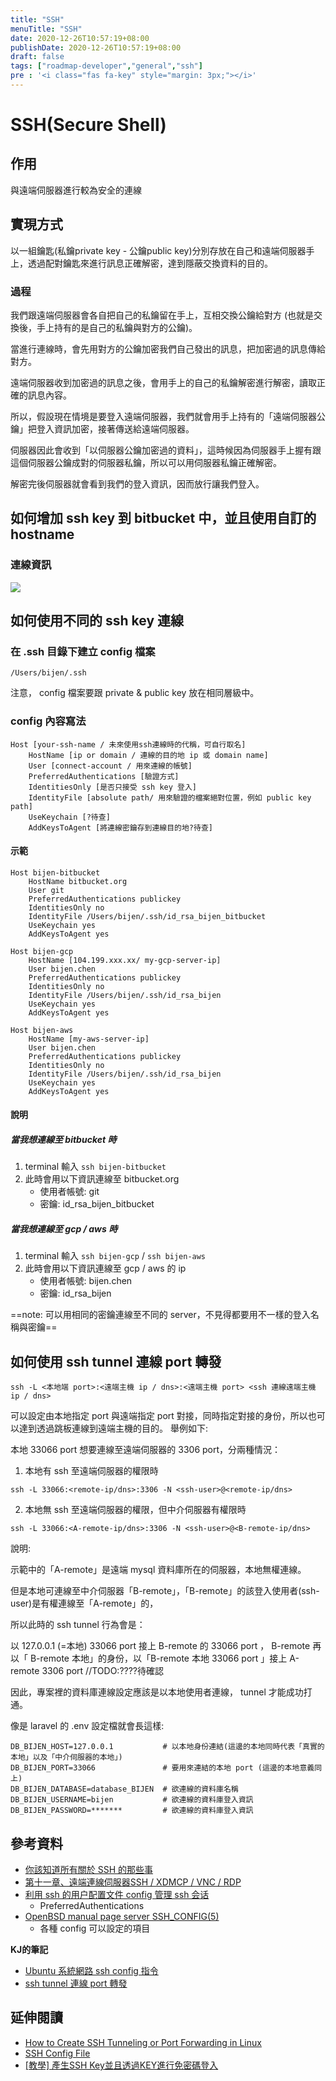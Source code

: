 ```yaml
---
title: "SSH"
menuTitle: "SSH"
date: 2020-12-26T10:57:19+08:00
publishDate: 2020-12-26T10:57:19+08:00
draft: false
tags: ["roadmap-developer","general","ssh"]
pre : '<i class="fas fa-key" style="margin: 3px;"></i>'
---
```


# SSH(Secure Shell)

## 作用
與遠端伺服器進行較為安全的連線

## 實現方式
以一組鑰匙(私鑰private key - 公鑰public key)分別存放在自己和遠端伺服器手上，透過配對鑰匙來進行訊息正確解密，達到隱蔽交換資料的目的。

### 過程
我們跟遠端伺服器會各自把自己的私鑰留在手上，互相交換公鑰給對方
(也就是交換後，手上持有的是自己的私鑰與對方的公鑰)。

當進行連線時，會先用對方的公鑰加密我們自己發出的訊息，把加密過的訊息傳給對方。

遠端伺服器收到加密過的訊息之後，會用手上的自己的私鑰解密進行解密，讀取正確的訊息內容。


所以，假設現在情境是要登入遠端伺服器，我們就會用手上持有的「遠端伺服器公鑰」把登入資訊加密，接著傳送給遠端伺服器。

伺服器因此會收到「以伺服器公鑰加密過的資料」，這時候因為伺服器手上握有跟這個伺服器公鑰成對的伺服器私鑰，所以可以用伺服器私鑰正確解密。

解密完後伺服器就會看到我們的登入資訊，因而放行讓我們登入。

## 如何增加 ssh key 到 bitbucket 中，並且使用自訂的 hostname

### 連線資訊
![](https://i.imgur.com/AqxzkWO.png)

## 如何使用不同的 ssh key 連線

### 在 .ssh 目錄下建立 config 檔案
```
/Users/bijen/.ssh
```
注意， config 檔案要跟 private & public key 放在相同層級中。

### config 內容寫法
```
Host [your-ssh-name / 未來使用ssh連線時的代稱，可自行取名]
    HostName [ip or domain / 連線的目的地 ip 或 domain name]
    User [connect-account / 用來連線的帳號]
    PreferredAuthentications [驗證方式]
    IdentitiesOnly [是否只接受 ssh key 登入]
    IdentityFile [absolute path/ 用來驗證的檔案絕對位置，例如 public key path]
    UseKeychain [?待查]
    AddKeysToAgent [將連線密鑰存到連線目的地?待查]
```

#### 示範
```
Host bijen-bitbucket
    HostName bitbucket.org
    User git
    PreferredAuthentications publickey
    IdentitiesOnly no
    IdentityFile /Users/bijen/.ssh/id_rsa_bijen_bitbucket
    UseKeychain yes
    AddKeysToAgent yes

Host bijen-gcp
    HostName [104.199.xxx.xx/ my-gcp-server-ip]
    User bijen.chen
    PreferredAuthentications publickey
    IdentitiesOnly no
    IdentityFile /Users/bijen/.ssh/id_rsa_bijen
    UseKeychain yes
    AddKeysToAgent yes

Host bijen-aws
    HostName [my-aws-server-ip]
    User bijen.chen
    PreferredAuthentications publickey
    IdentitiesOnly no
    IdentityFile /Users/bijen/.ssh/id_rsa_bijen
    UseKeychain yes
    AddKeysToAgent yes
```
#### 說明
##### 當我想連線至 bitbucket 時

1. terminal 輸入 `ssh bijen-bitbucket`
2. 此時會用以下資訊連線至 bitbucket.org
    *  使用者帳號: git
    *  密鑰: id_rsa_bijen_bitbucket

##### 當我想連線至 gcp / aws 時

1. terminal 輸入 `ssh bijen-gcp` / `ssh bijen-aws`
2. 此時會用以下資訊連線至 gcp / aws 的 ip
    *  使用者帳號: bijen.chen
    *  密鑰: id_rsa_bijen

==note: 可以用相同的密鑰連線至不同的 server，不見得都要用不一樣的登入名稱與密鑰==

## 如何使用 ssh tunnel 連線 port 轉發
```
ssh -L <本地端 port>:<遠端主機 ip / dns>:<遠端主機 port> <ssh 連線遠端主機 ip / dns>
```
可以設定由本地指定 port 與遠端指定 port 對接，同時指定對接的身份，所以也可以達到透過跳板連線到遠端主機的目的。
舉例如下:

本地 33066 port 想要連線至遠端伺服器的 3306 port，分兩種情況：
1. 本地有 ssh 至遠端伺服器的權限時
```
ssh -L 33066:<remote-ip/dns>:3306 -N <ssh-user>@<remote-ip/dns>
```
2. 本地無 ssh 至遠端伺服器的權限，但中介伺服器有權限時
```
ssh -L 33066:<A-remote-ip/dns>:3306 -N <ssh-user>@<B-remote-ip/dns>
```

說明:

示範中的「A-remote」是遠端 mysql 資料庫所在的伺服器，本地無權連線。

但是本地可連線至中介伺服器「B-remote」，「B-remote」的該登入使用者(ssh-user)是有權連線至「A-remote」的，

所以此時的 ssh tunnel 行為會是：

以 127.0.0.1 (=本地) 33066 port 接上 B-remote 的 33066 port ， B-remote 再以「 B-remote 本地」的身份，以「B-remote 本地 33066 port 」接上 A-remote 3306 port //TODO:????待確認

因此，專案裡的資料庫連線設定應該是以本地使用者連線， tunnel 才能成功打通。

像是 laravel 的 .env 設定檔就會長這樣:
```
DB_BIJEN_HOST=127.0.0.1           # 以本地身份連結(這邊的本地同時代表「真實的本地」以及「中介伺服器的本地」)
DB_BIJEN_PORT=33066               # 要用來連結的本地 port (這邊的本地意義同上)
DB_BIJEN_DATABASE=database_BIJEN  # 欲連線的資料庫名稱
DB_BIJEN_USERNAME=bijen           # 欲連線的資料庫登入資訊
DB_BIJEN_PASSWORD=*******         # 欲連線的資料庫登入資訊
```

## 參考資料
- [你該知道所有關於 SSH 的那些事](https://jennycodes.me/posts/security-ssh)
- [第十一章、遠端連線伺服器SSH / XDMCP / VNC / RDP](http://linux.vbird.org/linux_server/0310telnetssh.php)
- [利用 ssh 的用户配置文件 config 管理 ssh 会话](https://luohoufu.github.io/2016/07/21/deepin2/)
    + PreferredAuthentications
- [OpenBSD manual page server SSH_CONFIG(5)](https://man.openbsd.org/ssh_config.5)
    + 各種 config 可以設定的項目

**KJ的筆記**
- [Ubuntu 系統網路 ssh config 指令](https://ubuntu-for-newbie.kejyun.com/docs/network/ssh/config/)
- [ssh tunnel 連線 port 轉發](https://ubuntu-for-newbie.kejyun.com/docs/network/ssh/ssh-tunnel-port-forward/)

## 延伸閱讀
- [How to Create SSH Tunneling or Port Forwarding in Linux](https://www.tecmint.com/create-ssh-tunneling-port-forwarding-in-linux/)
- [SSH Config File](https://www.ssh.com/ssh/config/)
- [[教學] 產生SSH Key並且透過KEY進行免密碼登入](https://xenby.com/b/220-%E6%95%99%E5%AD%B8-%E7%94%A2%E7%94%9Fssh-key%E4%B8%A6%E4%B8%94%E9%80%8F%E9%81%8Ekey%E9%80%B2%E8%A1%8C%E5%85%8D%E5%AF%86%E7%A2%BC%E7%99%BB%E5%85%A5)
